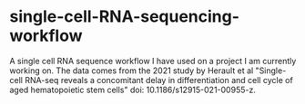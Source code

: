 # single-cell-RNA-sequencing-workflow
A single cell RNA sequence workflow I have used on a project I am currently working on.
The data comes from the 2021 study by Herault et al "Single-cell RNA-seq reveals a concomitant delay in differentiation and cell cycle of aged hematopoietic stem cells"
doi: 10.1186/s12915-021-00955-z.
